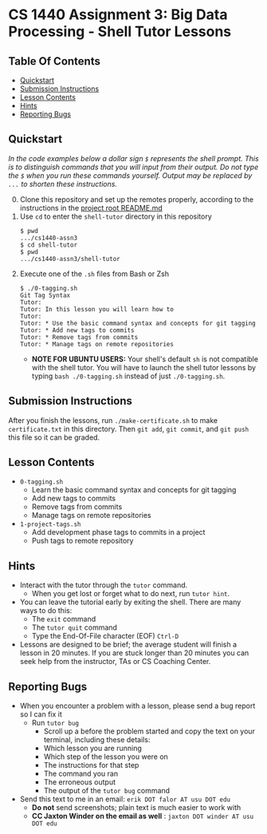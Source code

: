# CS 1440 Assignment 3: Big Data Processing - Shell Tutor Lessons

## Table Of Contents
*   [Quickstart](#quickstart)
*   [Submission Instructions](#submission-instructions)
*   [Lesson Contents](#lesson-contents)
*   [Hints](#hints)
*   [Reporting Bugs](#reporting-bugs)


## Quickstart

*In the code examples below a dollar sign `$` represents the shell prompt.  This is to distinguish commands that you will input from their output. Do not type the `$` when you run these commands yourself. Output may be replaced by `...` to shorten these instructions.*

0.  Clone this repository and set up the remotes properly, according to the instructions in the [project root README.md](../)
1.  Use `cd` to enter the `shell-tutor` directory in this repository
    ```
    $ pwd
    .../cs1440-assn3
    $ cd shell-tutor
    $ pwd
    .../cs1440-assn3/shell-tutor
    ```
2.  Execute one of the `.sh` files from Bash or Zsh
    ```
    $ ./0-tagging.sh
    Git Tag Syntax
    Tutor:
    Tutor: In this lesson you will learn how to
    Tutor:
    Tutor: * Use the basic command syntax and concepts for git tagging
    Tutor: * Add new tags to commits
    Tutor: * Remove tags from commits
    Tutor: * Manage tags on remote repositories
    ```
    *   **NOTE FOR UBUNTU USERS:** Your shell's default `sh` is not compatible with the shell tutor. You will have to launch the shell tutor lessons by typing `bash ./0-tagging.sh` instead of just `./0-tagging.sh`.


## Submission Instructions

After you finish the lessons, run `./make-certificate.sh` to make `certificate.txt` in this directory.  Then `git add`, `git commit`, and `git push` this file so it can be graded.


## Lesson Contents

*   `0-tagging.sh`
    * Learn the basic command syntax and concepts for git tagging
    * Add new tags to commits
    * Remove tags from commits
    * Manage tags on remote repositories
*   `1-project-tags.sh`
    * Add development phase tags to commits in a project
    * Push tags to remote repository


## Hints

*   Interact with the tutor through the `tutor` command.
    *   When you get lost or forget what to do next, run `tutor hint`.
*   You can leave the tutorial early by exiting the shell.  There are many
    ways to do this:
    *   The `exit` command
    *   The `tutor quit` command
    *   Type the End-Of-File character (EOF) `Ctrl-D`
*   Lessons are designed to be brief; the average student will finish a lesson
    in 20 minutes.  If you are stuck longer than 20 minutes you can seek help
    from the instructor, TAs or CS Coaching Center.


## Reporting Bugs
*   When you encounter a problem with a lesson, please send a bug report so I can fix it
    *   Run `tutor bug` 
        *   Scroll up a before the problem started and copy the text on your terminal, including these details:
        -   Which lesson you are running
        -   Which step of the lesson you were on
        -   The instructions for that step
        -   The command you ran
        -   The erroneous output
        -   The output of the `tutor bug` command
*   Send this text to me in an email: `erik DOT falor AT usu DOT edu`
    *   **Do not** send screenshots; plain text is much easier to work with
    *   **CC Jaxton Winder on the email as well** : `jaxton DOT winder AT usu DOT edu`
